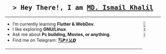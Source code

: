 <h2 align="center">
        <samp>&gt; Hey There!, I am
                <b><a target="_blank" href="https://www.linkedin.com/in/ismail-khalil/">MD. Ismail Khalil</a></b>
        </samp>
</h2>
<hr></hr>

- I’m currently learning **Flutter & WebDev**. <img width="11.8%" align="right" alt="Github Image" src="https://github.com/SP-XD/SP-XD/blob/main/images/linux_rounded.gif?raw=true" /><br>
- I like exploring **GNU/Linux**. <br>
- Ask me about **Pc building, Movies, or anything**. <br>
- Find me on Telegram: **[丂𝙋⚡乂𝘿](https://t.me/spxd007)**<br>

<hr></hr>



